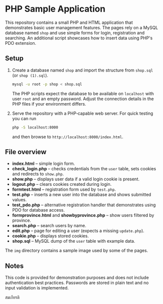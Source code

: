 # PHP Sample Application

This repository contains a small PHP and HTML application that demonstrates basic user management features. The pages rely on a MySQL database named `shop` and use simple forms for login, registration and searching. An additional script showcases how to insert data using PHP's PDO extension.

## Setup

1. Create a database named `shop` and import the structure from `shop.sql` (or `shop (1).sql`).
   ```sh
   mysql -u root -p shop < shop.sql
   ```
   The PHP scripts expect the database to be available on `localhost` with user `root` and an empty password. Adjust the connection details in the PHP files if your environment differs.

2. Serve the repository with a PHP‐capable web server. For quick testing you can run
   ```sh
   php -S localhost:8000
   ```
   and then browse to `http://localhost:8000/index.html`.

## File overview

- **index.html** – simple login form.
- **check_login.php** – checks credentials from the `user` table, sets cookies and redirects to `show.php`.
- **show.php** – displays user data if a valid login cookie is present.
- **logout.php** – clears cookies created during login.
- **formtest.html** – registration form used by `test.php`.
- **test.php** – inserts a new user into the database and shows submitted values.
- **test_pdo.php** – alternative registration handler that demonstrates using PDO for database access.
- **formprovince.html** and **showbyprovince.php** – show users filtered by province.
- **search.php** – search users by name.
- **edit.php** – page for editing a user (expects a missing `update.php`).
- **cookie.php** – displays stored cookies.
- **shop.sql** – MySQL dump of the `user` table with example data.

The `img` directory contains a sample image used by some of the pages.

## Notes

This code is provided for demonstration purposes and does not include authentication best practices. Passwords are stored in plain text and no input validation is implemented.


สมเกียรติ
